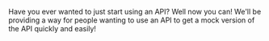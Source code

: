 Have you ever wanted to just start using an API? Well now you can! We'll be providing a way for people wanting to use an API to get a mock version of the API quickly and easily!	